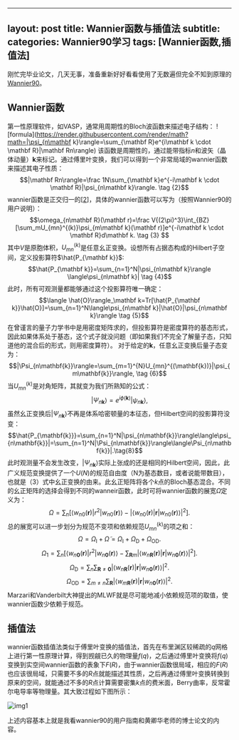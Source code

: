 <head>
    <script src="https://cdn.mathjax.org/mathjax/latest/MathJax.js?config=TeX-AMS-MML_HTMLorMML" type="text/javascript"></script>
    <script type="text/x-mathjax-config">
        MathJax.Hub.Config({
            tex2jax: {
            skipTags: ['script', 'noscript', 'style', 'textarea', 'pre'],
            inlineMath: [['$','$']]
            }
        });
    </script>
</head>

---
layout: post
title: Wannier函数与插值法
subtitle: 
categories: Wannier90学习
tags: [Wannier函数,插值法]
---

刚忙完毕业论文，几天无事，准备重新好好看看使用了无数遍但完全不知到原理的[Wannier90][1]。

## Wannier函数

第一性原理软件，如VASP，通常用周期性的Bloch波函数来描述电子结构：
![formula](https://render.githubusercontent.com/render/math?math=|\psi_{n\mathbf k}\rangle=\sum_{\mathbf R}e^{i\mathbf k \cdot \mathbf R}|\mathbf Rn\rangle)
该函数是周期性的，通过能带指标$n$和波矢（晶体动量）$\mathbf k$来标记。通过傅里叶变换，我们可以得到一个非常局域的wannier函数来描述其电子性质：
$$|\mathbf Rn\rangle=\frac 1N\sum_{\mathbf k}e^{-i\mathbf k \cdot \mathbf R}|\psi_{n\mathbf k}\rangle. \tag {2}$$
wannier函数是正交归一的[[2]]，具体的wannier函数可以写为（按照Wannier90的用户说明）：
$$\omega_{n\mathbf R}(\mathbf r)=\frac V{(2\pi)^3}\int_{BZ}[\sum_mU_{mn}^{(k)}\psi_{m\mathbf k}(\mathbf r)]e^{-i\mathbf k \cdot \mathbf R}d\mathbf k. \tag {3} $$
其中$V$是原胞体积，$U_{mn}^{(k)}$是任意幺正变换。设想所有占据态构成的Hilbert子空间，定义投影算符$\hat{P_{\mathbf k}}$:
$$\hat{P_{\mathbf k}}=\sum_{n=1}^N|\psi_{n\mathbf k}\rangle \langle\psi_{n\mathbf k}| \tag {4}$$
此时，所有可观测量都能够通过这个投影算符唯一确定：
$$\langle \hat{O}\rangle_\mathbf k=Tr[\hat{P_{\mathbf k}}\hat{O}]=\sum_{n=1}^N\langle\psi_{n\mathbf k}|\hat{O}|\psi_{n\mathbf k}\rangle \tag {5}$$
在曾谨言的量子力学书中是用密度矩阵求的，但投影算符是密度算符的基态形式，因此如果体系处于基态，这个式子就没问题（即如果我们不完全了解量子态，只知道他的混合后的形式，则用密度算符）。
对于给定的$\mathbf k$，任意幺正变换后量子态变为：
$$|\Psi_{n\mathbf{k}}\rangle=\sum_{m=1}^{N}U_{mn}^{(\mathbf{k})}|\psi_{m\mathbf{k}}\rangle, \tag {6}$$
当$U_{mn}^{(k)}$是对角矩阵，其就变为我们所熟知的公式：
$$|\Psi_{n\mathbf{k}}\rangle=e^{i\phi(\mathbf{k})}|\psi_{n\mathbf{k}}\rangle,\tag{7}$$
虽然幺正变换后$|\Psi_{n\mathbf{k}}\rangle$不再是体系哈密顿量的本征态，但Hilbert空间的投影算符没变：
$$\hat{P_{\mathbf{k}}}=\sum_{n=1}^N|\psi_{n\mathbf{k}}\rangle\langle\psi_{n\mathbf{k}}|=\sum_{n=1}^N|\Psi_{n\mathbf{k}}\rangle\langle\Psi_{n\mathbf{k}}|.\tag{8}$$
此时观测量不会发生改变，$|\Psi_{n\mathbf{k}}\rangle$实际上张成的还是相同的Hilbert空间，因此，此广义规范变换提供了一个$U(N)$的规范自由度（N为基态数目，或者说能带数目），也就是（3）式中幺正变换的由来。此幺正矩阵将各个$k$点的Bloch基态混合。不同的幺正矩阵的选择会得到不同的wanneir函数，此时可将wannier函数的展宽$\Omega$定义为：
$$\Omega=\sum_n\left[\langle w_{n0}(\mathbf{r})|r^2|w_{n0}(\mathbf{r})\rangle-|\langle w_{n0}(\mathbf{r})|\mathbf{r}|w_{n0}(\mathbf{r})\rangle|^2\right].\tag{9}$$
总的展宽可以进一步划分为规范不变项和依赖规范$U_{mn}^{(k)}$的项之和：
$$\Omega=\Omega_\mathrm{I}+\tilde{\Omega}=\Omega_\mathrm{I}+\Omega_\mathrm{D}+\Omega_\mathrm{OD}.\tag{10}$$
$$\Omega_1=\sum_n\left[\langle w_{n\mathbf{0}}(\mathbf{r})|r^2|w_{n\mathbf{0}}(\mathbf{r})\rangle-\sum_{\mathbf{R}m}|\langle w_{n\mathbf{R}}(\mathbf{r})|\mathbf{r}|w_{n\mathbf{0}}(\mathbf{r})\rangle|^2\right].\tag{11}$$
$$\Omega_{\mathrm{D}}=\sum_n\sum_{\mathbf{R}\neq\mathbf{0}}|\langle w_{n\mathbf{R}}(\mathbf{r})|\mathbf{r}|w_{n\mathbf{0}}(\mathbf{r})\rangle|^2.\tag{12}$$
$$\Omega_{\mathrm{OD}}=\sum_{m\neq n}\sum_{\mathbf{R}}|\langle w_{m\mathbf{R}}(\mathbf{r})|\mathbf{r}|w_{n\mathbf{0}}(\mathbf{r})\rangle|^2.\tag{13}$$
Marzari和Vanderbilt大神提出的MLWF就是尽可能地减小依赖规范项的取值，使wannier函数少依赖于规范。

## 插值法

wannier函数插值法类似于傅里叶变换的插值法，首先在布里渊区较稀疏的$q$网格上进行第一性原理计算，得到觊觎已久的物理量$f(q)$，之后通过傅里叶变换将$f(q)$
变换到实空间wannier函数的表象下$F(R)$，由于wannier函数很局域，相应的$F(R)$也应该很局域，只需要不多的$R$点就能描述其性质，之后再通过傅里叶变换转换到
原来的空间，就能通过不多的$R$点计算需要密集$k$点的费米面，Berry曲率，反常霍尔电导率等物理量。其大致过程如下图所示：

![img1]({{site.baseurl}}/assets/images/2023-3-18/1.jpg)

上述内容基本上就是我看wannier90的用户指南和黄卿华老师的博士论文的内容。


  [1]: https://github.com/wannier-developers/wannier90
  [2]: https://kns.cnki.net/kcms2/article/abstract?v=3uoqIhG8C447WN1SO36whLpCgh0R0Z-ifBI1L3ks338rpyhinzvy7DENPeimjQK8WCs4EV2HbtfNwKbkeRkRp7RqhWPIO5Nn&uniplatform=NZKPT	